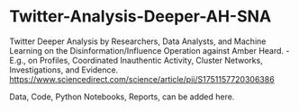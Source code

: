 # Twitter-Analysis-Deeper-AH-SNA
Twitter Deeper Analysis by Researchers, Data Analysts, and Machine Learning on the Disinformation/Influence Operation against Amber Heard. - E.g., on Profiles, Coordinated Inauthentic Activity, Cluster Networks, Investigations, and Evidence.
https://www.sciencedirect.com/science/article/pii/S1751157720306386

Data, Code, Python Notebooks, Reports, can be added here.
